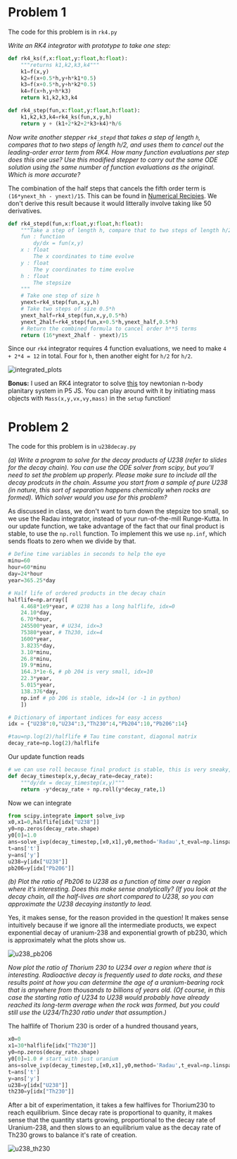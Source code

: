 # Problem 1

The code for this problem is in `rk4.py`

*Write an RK4 integrator with prototype to take one step:*

```python
def rk4_ks(f,x:float,y:float,h:float):
    """returns k1,k2,k3,k4"""
    k1=f(x,y)
    k2=f(x+0.5*h,y+h*k1*0.5)
    k3=f(x+0.5*h,y+h*k2*0.5)
    k4=f(x+h,y+h*k3)
    return k1,k2,k3,k4

def rk4_step(fun,x:float,y:float,h:float):
    k1,k2,k3,k4=rk4_ks(fun,x,y,h)
    return y + (k1+2*k2+2*k3+k4)*h/6
```

*Now write another stepper `rk4_stepd` that takes a step of length `h`, compares that to two steps of length h/2, and uses them to cancel out the leading-order error term from RK4. How many function evaluations per step does this one use? Use this modified stepper to carry out the same ODE solution using the same number of function evaluations as the original. Which is more accurate?*

The combination of the half steps that cancels the fifth order term is `(16*ynext_hh - ynext)/15`. This can be found in [Numerical Recipies](http://numerical.recipes/book/book.html). We don't derive this result because it would litterally involve taking like 50 derivatives. 

```python
def rk4_stepd(fun,x:float,y:float,h:float):
    """Take a step of length h, compare that to two steps of length h/2
    fun : function
        dy/dx = fun(x,y)
    x : float 
        The x coordinates to time evolve
    y : float 
        The y coordinates to time evolve
    h : float
        The stepsize
    """
    # Take one step of size h
    ynext=rk4_step(fun,x,y,h)
    # Take two steps of size 0.5*h
    ynext_half=rk4_step(fun,x,y,0.5*h)
    ynext_2half=rk4_step(fun,x+0.5*h,ynext_half,0.5*h)
    # Return the combined formula to cancel order h**5 terms
    return (16*ynext_2half - ynext)/15 
```

Since our `rk4` integrator requires 4 function evaluations, we need to make `4 + 2*4 = 12` in total. Four for `h`, then another eight for `h/2` for `h/2`.

![integrated_plots](https://user-images.githubusercontent.com/21654151/193368230-8837df3e-c98d-4dca-ae87-6e117dd9dd69.png)

**Bonus:** I used an RK4 integrator to solve [this](https://editor.p5js.org/dcxSt/sketches/VyBm8dgZ_) toy newtonian n-body planitary system in P5 JS. You can play around with it by initiating mass objects with `Mass(x,y,vx,vy,mass)` in the `setup` function!


# Problem 2

The code for this problem is in `u238decay.py`

*(a) Write a program to solve for the decay products of U238 (refer to slides for the decay chain). You can use the ODE solver from scipy, but you’ll need to set the problem up properly. Please make sure to include all the decay prodcuts in the chain. Assume you start from a sample of pure U238 (in nature, this sort of separation happens chemically when rocks are formed). Which solver would you use for this problem?*

As discussed in class, we don't want to turn down the stepsize too small, so we use the Radau integrator, instead of your run-of-the-mill Runge-Kutta. In our update function, we take advantage of the fact that our final product is stable, to use the `np.roll` function. To implement this we use `np.inf`, which sends floats to zero when we divide by that. 

```python
# Define time variables in seconds to help the eye
minu=60
hour=60*minu
day=24*hour
year=365.25*day

# Half life of ordered products in the decay chain
halflife=np.array([
    4.468*1e9*year, # U238 has a long halflife, idx=0
    24.10*day,
    6.70*hour,
    245500*year, # U234, idx=3
    75380*year, # Th230, idx=4
    1600*year,
    3.8235*day,
    3.10*minu,
    26.8*minu,
    19.9*minu,
    164.3*1e-6, # pb 204 is very small, idx=10
    22.3*year,
    5.015*year,
    138.376*day,
    np.inf # pb 206 is stable, idx=14 (or -1 in python)
    ])

# Dictionary of important indices for easy access
idx = {"U238":0,"U234":3,"Th230":4,"Pb204":10,"Pb206":14}

#tau=np.log(2)/halflife # Tau time constant, diagonal matrix
decay_rate=np.log(2)/halflife
```

Our update function reads

```python
# we can use roll because final product is stable, this is very sneaky, i know
def decay_timestep(x,y,decay_rate=decay_rate):
    """dy/dx = decay_timestep(x,y)"""
    return -y*decay_rate + np.roll(y*decay_rate,1) 
```

Now we can integrate

```python
from scipy.integrate import solve_ivp
x0,x1=0,halflife[idx["U238"]]
y0=np.zeros(decay_rate.shape)
y0[0]=1.0
ans=solve_ivp(decay_timestep,[x0,x1],y0,method='Radau',t_eval=np.linspace(x0,x1,1000))
t=ans['t']
y=ans['y']
u238=y[idx["U238"]]
pb206=y[idx["Pb206"]]
```

*(b) Plot the ratio of Pb206 to U238 as a function of time over a region where it’s interesting. Does this make sense analytically? (If you look at the decay chain, all the half-lives are short compared to U238, so you can approximate the U238 decaying instantly to lead.*

Yes, it makes sense, for the reason provided in the question! It makes sense intuitively because if we ignore all the intermediate products, we expect exponential decay of uranium-238 and exponential growth of pb230, which is approximately what the plots show us. 

![u238_pb206](https://user-images.githubusercontent.com/21654151/193378458-8bb3cb35-cd0e-42c3-a835-bc5a2249b627.png)

*Now plot the ratio of Thorium 230 to U234 over a region where that is interesting. Radioactive decay is frequently used to date rocks, and these results point at how you can determine the age of a uranium-bearing rock that is anywhere from thousands to billions of years old. (Of course, in this case the starting ratio of U234 to U238 would probably have already reached its long-term average when the rock was formed, but you could still use the U234/Th230 ratio under that assumption.)*

The halflife of Thorium 230 is order of a hundred thousand years, 

```python
x0=0
x1=30*halflife[idx["Th230"]]
y0=np.zeros(decay_rate.shape)
y0[0]=1.0 # start with just uranium
ans=solve_ivp(decay_timestep,[x0,x1],y0,method='Radau',t_eval=np.linspace(x0,x1,1000*100))
t=ans['t']
y=ans['y']
u238=y[idx["U238"]]
th230=y[idx["Th230"]]
```

After a bit of experimentation, it takes a few halflives for Thorium230 to reach equilibrium. Since decay rate is proportional to quanity, it makes sense that the quantity starts growing, proportional to the decay rate of Uranium-238, and then slows to an equilibrium value as the decay rate of Th230 grows to balance it's rate of creation. 

![u238_th230](https://user-images.githubusercontent.com/21654151/193379040-9f37a177-16fb-4ba8-bc25-3c197752c259.png)


















